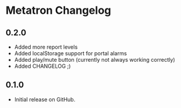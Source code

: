# Metatron Changelog

## 0.2.0

* Added more report levels
* Added localStorage support for portal alarms
* Added play/mute button (currently not always working correctly)
* Added CHANGELOG ;)

## 0.1.0

* Initial release on GitHub.
